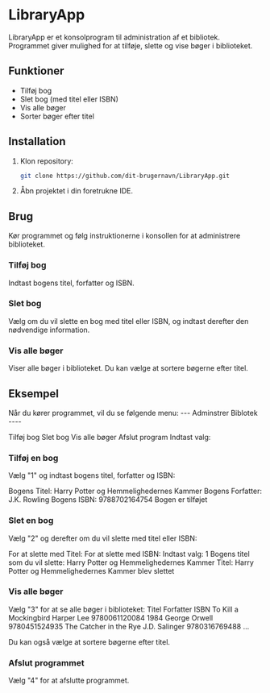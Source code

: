 # LibraryApp

LibraryApp er et konsolprogram til administration af et bibliotek. Programmet giver mulighed for at tilføje, slette og vise bøger i biblioteket.

## Funktioner

- Tilføj bog
- Slet bog (med titel eller ISBN)
- Vis alle bøger
- Sorter bøger efter titel

## Installation

1. Klon repository:
    ```sh
    git clone https://github.com/dit-brugernavn/LibraryApp.git
    ```
2. Åbn projektet i din foretrukne IDE.

## Brug

Kør programmet og følg instruktionerne i konsollen for at administrere biblioteket.

### Tilføj bog

Indtast bogens titel, forfatter og ISBN.

### Slet bog

Vælg om du vil slette en bog med titel eller ISBN, og indtast derefter den nødvendige information.

### Vis alle bøger

Viser alle bøger i biblioteket. Du kan vælge at sortere bøgerne efter titel.

## Eksempel

Når du kører programmet, vil du se følgende menu:
--- Adminstrer Biblotek ----

Tilføj bog
Slet bog
Vis alle bøger
Afslut program Indtast valg:

### Tilføj en bog

Vælg "1" og indtast bogens titel, forfatter og ISBN:

Bogens Titel: Harry Potter og Hemmelighedernes Kammer Bogens 
Forfatter: J.K. Rowling Bogens 
ISBN: 9788702164754 
Bogen er tilføjet

### Slet en bog

Vælg "2" og derefter om du vil slette med titel eller ISBN:

For at slette med Titel:
For at slette med ISBN: 
Indtast valg: 1 
Bogens titel som du vil slette: Harry Potter og Hemmelighedernes Kammer
Titel: Harry Potter og Hemmelighedernes Kammer blev slettet

### Vis alle bøger

Vælg "3" for at se alle bøger i biblioteket:
Titel Forfatter ISBN To Kill a Mockingbird Harper Lee 9780061120084 
1984 George Orwell 9780451524935 
The Catcher in the Rye J.D. Salinger 9780316769488 ...

Du kan også vælge at sortere bøgerne efter titel.

### Afslut programmet

Vælg "4" for at afslutte programmet.
